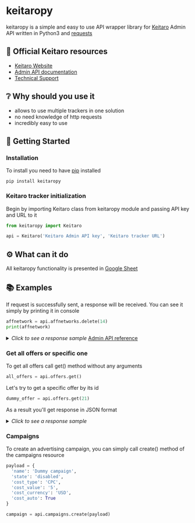 # keitaropy
keitaropy is a simple and easy to use API wrapper library for [Keitaro](https://keitaro.io/) Admin API written in Python3 and [requests](https://pypi.org/project/requests/)
## 📄 Official Keitaro resources
* [Keitaro Website](https://keitaro.io/)
* [Admin API documentation](https://admin-api.docs.keitaro.io/)
* [Technical Support](https://t.me/keitarobot)

## ❔ Why should you use it
* allows to use multiple trackers in one solution
* no need knowledge of http requests
* incredibly easy to use

## 📖 Getting Started
### Installation
To install you need to have [pip](https://pip.pypa.io/en/stable/installing/) installed
```
pip install keitaropy
```
### Keitaro tracker initialization
Begin by importing Keitaro class from keitaropy module and passing API key and URL to it
```python
from keitaropy import Keitaro

api = Keitaro('Keitaro Admin API key', 'Keitaro tracker URL')
```

## ⚙ What can it do
All keitaropy functionality is presented in [Google Sheet](https://docs.google.com/spreadsheets/d/1XqRT8XuUG3XfI8GnJMfEKezJmI_3_MllDNermPeUCqA/edit#gid=0)

## 📚 Examples
If request is successfully sent, a response will be received. You can see it simply by printing it in console
```python
affnetwork = api.affnetworks.delete(14)
print(affnetwork)
```
<details>
  <summary>
    <i>Click to see a response sample</i>
    <a href="https://admin-api.docs.keitaro.io/#tag/Affiliate-Networks/paths/~1affiliate_networks~1{id}/delete">
    Admin API reference</a>
  </summary>
  <p>
    {
      "id": 14,
      "name": "string",
      "postback_url": "string",
      "offer_param": "string",
      "state": "string",
      "template_name": "string",
      "notes": "string",
      "pull_api_options": "string",
      "created_at": "string",
      "updated_at": "string",
      "offers": "string"
    }
  </p>
</details>

### Get all offers or specific one
To get all offers call get() method without any arguments

```python
all_offers = api.offers.get()
```

Let's try to get a specific offer by its id
```python
dummy_offer = api.offers.get(21)
```
As a result you'll get response in JSON format
<details>
  <summary>
    <i>Click to see a response sample</i>
  </summary>
  <p>
    [
      {
      "id": 21,
      "name": "string",
      "group_id": 0,
      "action_type": "string",
      "action_payload": "string",
      "action_options": [],
      "affiliate_network_id": 0,
      "payout_value": 0,
      "payout_currency": "string",
      "payout_type": "string",
      "state": "string",
      "created_at": {},
      "updated_at": {},
      "payout_auto": true,
      "payout_upsell": true,
      "country": [],
      "notes": "string",
      "affiliate_network": "string",
      "archive": "string",
      "local_path": "string",
      "preview_path": "string"
      }
    ]
  </p>
</details>

### Campaigns
To create an advertising campaign, you can simply call create() method of the campaigns resource
```python
payload = {
  'name': 'Dummy campaign',
  'state': 'disabled',
  'cost_type': 'CPC',
  'cost_value': '5',
  'cost_currency': 'USD',
  'cost_auto': True
}

campaign = api.campaigns.create(payload)
```


